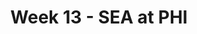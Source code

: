 ---
layout: game
title: Week 13 - SEA at PHI
season: 2007
game_id: 2007_13_SEA_PHI
away_team: SEA
home_team: PHI
---